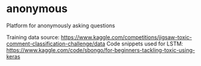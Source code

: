 # anonymous
Platform for anonymously asking questions

Training data source: https://www.kaggle.com/competitions/jigsaw-toxic-comment-classification-challenge/data
Code snippets used for LSTM: https://www.kaggle.com/code/sbongo/for-beginners-tackling-toxic-using-keras
